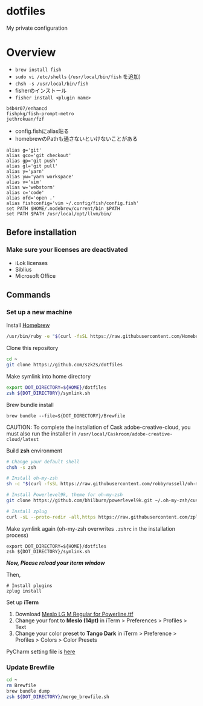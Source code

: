 # dotfiles
My private configuration 

# Overview
- `brew install fish`
- `sudo vi /etc/shells` (`/usr/local/bin/fish` を追加)
- `chsh -s /usr/local/bin/fish`
- fisherのインストール
- `fisher install <plugin name>`
```
b4b4r07/enhancd
fishpkg/fish-prompt-metro
jethrokuan/fzf
```
- config.fishにalias貼る
- homebrewのPathも通さないといけないことがある
```
alias g='git'
alias gco='git checkout'
alias gp='git push'
alias gl='git pull'
alias y='yarn'
alias yw='yarn workspace'
alias v='vim'
alias w='webstorm'
alias c='code'
alias ofd='open .'
alias fishconfig='vim ~/.config/fish/config.fish'
set PATH $HOME/.nodebrew/current/bin $PATH
set PATH $PATH /usr/local/opt/llvm/bin/
```

## Before installation
### Make sure your licenses are deactivated
- iLok licenses
- Siblius
- Microsoft Office

## Commands
### Set up a new machine

Install [Homebrew](https://brew.sh)
```sh
/usr/bin/ruby -e "$(curl -fsSL https://raw.githubusercontent.com/Homebrew/install/master/install)"
```

Clone this repository
```sh
cd ~
git clone https://github.com/szk2s/dotfiles
```
Make symlink into home directory
```sh
export DOT_DIRECTORY=${HOME}/dotfiles
zsh ${DOT_DIRECTORY}/symlink.sh
```
Brew bundle install
```
brew bundle --file=${DOT_DIRECTORY}/Brewfile
```

CAUTION: To complete the installation of Cask adobe-creative-cloud, you must also
run the installer in `/usr/local/Caskroom/adobe-creative-cloud/latest`


Build **zsh** environment 
```sh
# Change your default shell
chsh -s zsh

# Install oh-my-zsh
sh -c "$(curl -fsSL https://raw.githubusercontent.com/robbyrussell/oh-my-zsh/master/tools/install.sh)"

# Install Powerlevel9k, theme for oh-my-zsh
git clone https://github.com/bhilburn/powerlevel9k.git ~/.oh-my-zsh/custom/themes/powerlevel9k

# Install zplug
curl -sL --proto-redir -all,https https://raw.githubusercontent.com/zplug/installer/master/installer.zsh | zsh
```
Make symlink again (oh-my-zsh overwrites `.zshrc` in the installation process)
```
export DOT_DIRECTORY=${HOME}/dotfiles
zsh ${DOT_DIRECTORY}/symlink.sh
```  
***Now, Please reload your iterm window***  

Then,
```
# Install plugins
zplug install
```

Set up **iTerm** 
1. Download [Meslo LG M Regular for Powerline.ttf](https://github.com/powerline/fonts/blob/master/Meslo%20Slashed/Meslo%20LG%20M%20Regular%20for%20Powerline.ttf)
1. Change your font to **Meslo (14pt)** in iTerm > Preferences > Profiles > Text 
1. Change your color preset to **Tango Dark** in iTerm > Preference > Profiles > Colors > Color Presets


PyCharm setting file is [here](https://drive.google.com/drive/folders/1-3hWI5r6sizRvmB3BePEQJfc9EyuOhZW?usp=sharing)  

### Update Brewfile
```sh
cd ~
rm Brewfile
brew bundle dump
zsh ${DOT_DIRECTORY}/merge_brewfile.sh
```
